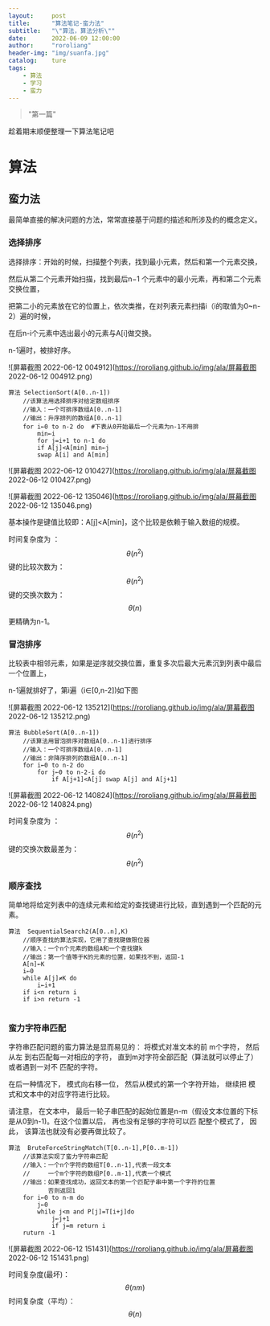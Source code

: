 ```yaml
---
layout:		post
title:		"算法笔记-蛮力法"
subtitle:	"\"算法，算法分析\""
date:		2022-06-09 12:00:00
author:		"roroliang"
header-img:	"img/suanfa.jpg"
catalog:	ture
tags:
    - 算法
    - 学习
    - 蛮力
---
```


> "第一篇"

趁着期末顺便整理一下算法笔记吧









# 算法

## 蛮力法

最简单直接的解决问题的方法，常常直接基于问题的描述和所涉及的的概念定义。

### 选择排序

选择排序：开始的时候，扫描整个列表，找到最小元素，然后和第一个元素交换，

然后从第二个元素开始扫描，找到最后n−1 个元素中的最小元素，再和第二个元素交换位置，

把第二小的元素放在它的位置上，依次类推，在对列表元素扫描i（i的取值为0~n-2）遍的时候，

在后n-i个元素中选出最小的元素与A[i]做交换。

n-1遍时，被排好序。

![屏幕截图 2022-06-12 004912](https://roroliang.github.io/img/ala/屏幕截图 2022-06-12 004912.png)



```
算法 SelectionSort(A[0..n-1])
	//该算法用选择排序对给定数组排序
	//输入：一个可排序数组A[0..n-1]
	//输出：升序排列的数组A[0..n-1]
	for i←0 to n-2 do  #下表从0开始最后一个元素为n-1不用排
		min←i
		for j=i+1 to n-1 do
		if A[j]<A[min] min←j
		swap A[i] and A[min]
```

![屏幕截图 2022-06-12 010427](https://roroliang.github.io/img/ala/屏幕截图 2022-06-12 010427.png)

![屏幕截图 2022-06-12 135046](https://roroliang.github.io/img/ala/屏幕截图 2022-06-12 135046.png)

基本操作是键值比较即：A[j]<A[min]，这个比较是依赖于输入数组的规模。

时间复杂度为 ：
$$
\theta(n^2)
$$
键的比较次数为：
$$
\theta(n^2)
$$
键的交换次数为：
$$
\theta(n)
$$
更精确为n-1。

### 冒泡排序

比较表中相邻元素，如果是逆序就交换位置，重复多次后最大元素沉到列表中最后一个位置上，

n-1遍就排好了，第i遍（i∈[0,n-2])如下图

![屏幕截图 2022-06-12 135212](https://roroliang.github.io/img/ala/屏幕截图 2022-06-12 135212.png)

```
算法 BubbleSort(A[0..n-1])
	//该算法用冒泡排序对数组A[0..n-1]进行排序
	//输入：一个可排序数组A[0..n-1]
	//输出：非降序排列的数组A[0..n-1]
	for i←0 to n-2 do
		for j←0 to n-2-i do
			if A[j+1]<A[j] swap A[j] and A[j+1]
```

![屏幕截图 2022-06-12 140824](https://roroliang.github.io/img/ala/屏幕截图 2022-06-12 140824.png)

时间复杂度为 ：
$$
\theta(n^2)
$$
键的交换次数最差为：
$$
\theta(n^2)
$$

### 顺序查找

简单地将给定列表中的连续元素和给定的查找键进行比较，直到遇到一个匹配的元素。

```
算法	SequentialSearch2(A[0..n],K)
	//顺序查找的算法实现，它用了查找键做限位器
	//输入：一个n个元素的数组A和一个查找键k
	//输出：第一个值等于K的元素的位置，如果找不到，返回-1
	A[n]←K
	i←0
	while A[j]≠K do
		i←i+1
	if i<n return i
	if i>n return -1
		
```

### 

### 蛮力字符串匹配

字符串匹配问题的蛮力算法是显而易见的： 将模式对准文本的前 m个字符， 然后从左 到右匹配每一对相应的字符， 直到m对字符全部匹配（算法就可以停止了）或者遇到一对不 匹配的字符。 

在后一种情况下， 模式向右移一位， 然后从模式的第一个字符开始， 继续把 模式和文本中的对应字符进行比较。

 请注意， 在文本中， 最后一轮子串匹配的起始位置是n-m（假设文本位置的下标是从0到n-1)。在这个位置以后， 再也没有足够的字符可以匹 配整个模式了， 因此， 该算法也就没有必要再做比较了。

```
算法	BruteForceStringMatch(T[0..n-1],P[0..m-1])
	//该算法实现了蛮力字符串匹配
	//输入：一个n个字符的数组T[0..n-1],代表一段文本
	//	   一个m个字符的数组P[0..m-1],代表一个模式
	//输出：如果查找成功，返回文本的第一个匹配子串中第一个字符的位置
		   否则返回1
	for i←0 to n-m do
		j←0
		while j<m and P[j]=T[i+j]do
			j←j+1
			if j=m return i
	ruturn -1
```

![屏幕截图 2022-06-12 151431](https://roroliang.github.io/img/ala/屏幕截图 2022-06-12 151431.png)

时间复杂度(最坏)：
$$
\theta(nm)
$$
时间复杂度（平均）：
$$
\theta(n)
$$
